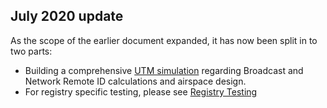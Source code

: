 ## July 2020 update

As the scope of the earlier document expanded, it has now been split in to two parts:
  - Building a comprehensive [UTM simulation](https://www.github.com/openskies-sh/utm-simulation/documents/whitepaper.md) regarding Broadcast and Network Remote ID calculations and airspace design.  
  - For registry specific testing, please see [Registry Testing](https://www.github.com/openskies-sh/aircraftregistry/documents/comprehensive-registry-testing.md)